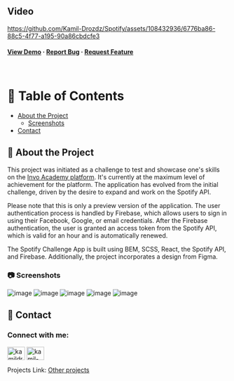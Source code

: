 ##  Video 



https://github.com/Kamil-Drozdz/Spotify/assets/108432936/6776ba86-88c5-4f77-a195-90a86cbdcfe3




<h4>
    <a href="https://preview-spotifyapp.vercel.app/">View Demo</a>
  <span> · </span>
    <a href="https://github.com/Kamil-Drozdz/Spotify/issues">Report Bug</a>
  <span> · </span>
    <a href="https://github.com/Kamil-Drozdz/Spotify/issues">Request Feature</a>
  </h4>
</div>

<br />

<!-- Table of Contents -->
# :notebook_with_decorative_cover: Table of Contents

- [About the Project](#star2-about-the-project)
  * [Screenshots](#camera-screenshots)
- [Contact](#handshake-contact)


  

<!-- About the Project -->
## :star2: About the Project
This project was initiated as a challenge to test and showcase one's skills on the  <a href="https://platform.invo.academy/challenges/UyVpVMizCGqXS5MvbIFu/">Invo Academy platform</a>. It's currently at the maximum level of achievement for the platform. The application has evolved from the initial challenge, driven by the desire to expand and work on the Spotify API.

Please note that this is only a preview version of the application. The user authentication process is handled by Firebase, which allows users to sign in using their Facebook, Google, or email credentials. After the Firebase authentication, the user is granted an access token from the Spotify API, which is valid for an hour and is automatically renewed.

The Spotify Challenge App is built using BEM, SCSS, React, the Spotify API, and Firebase. Additionally, the project incorporates a design from Figma.

<!-- Screenshots -->
### :camera: Screenshots

![image](https://user-images.githubusercontent.com/108432936/231450293-b2e234d8-22d1-4a60-9feb-56fbabbec321.png)
![image](https://user-images.githubusercontent.com/108432936/231450351-766d2a8c-7f71-4938-ab0a-2a7e1212a7e2.png)
![image](https://user-images.githubusercontent.com/108432936/231450507-5c3d5586-44c0-414f-b32f-512e75fa955c.png)
![image](https://user-images.githubusercontent.com/108432936/231450575-54d9c085-84bb-447d-80f0-308ad8d5fe3b.png)
![image](https://user-images.githubusercontent.com/108432936/231450791-a184691e-8899-4297-9351-2068a0b01de7.png)

<!-- Contact -->
## :handshake: Contact

<h3 align="left">Connect with me:</h3>
<p align="left">
 <a href="https://kamildrozdz.pl" target="blank"><img align="center" src="https://raw.githubusercontent.com/rahuldkjain/github-profile-readme-generator/master/src/images/icons/Social/kaggle.svg" alt="kamildrozdz.pl" height="30" width="40" /></a>
<a href="https://linkedin.com/in/kamil-dróżdż-919595198/" target="blank"><img align="center" src="https://raw.githubusercontent.com/rahuldkjain/github-profile-readme-generator/master/src/images/icons/Social/linked-in-alt.svg" alt="kamil-dróżdż-919595198/" height="30" width="40" /></a>
</p>

Projects Link: [Other projects](https://github.com/Kamil-Drozdz?tab=repositories)
